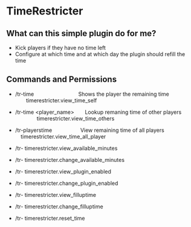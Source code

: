 # TimeRestricter

## What can this simple plugin do for me?

- Kick players if they have no time left
- Configure at which time and at which day the plugin should refill the time

## Commands and Permissions

- /tr-time ⠀ ⠀ ⠀ ⠀ ⠀ ⠀ ⠀ ⠀ Shows the player the remaining time ⠀ ⠀ ⠀ ⠀ ⠀ ⠀ ⠀ timerestricter.view_time_self
- /tr-time <player_name> ⠀ ⠀Lookup remaning time of other players ⠀ ⠀ ⠀ ⠀ ⠀ ⠀ timerestricter.view_time_others
- /tr-playerstime ⠀ ⠀ ⠀ ⠀ ⠀ View remaining time of all players ⠀ ⠀ ⠀ ⠀ ⠀ ⠀ ⠀ timerestricter.view_time_all_player

- /tr-    timerestricter.view_available_minutes
- /tr-    timerestricter.change_available_minutes

- /tr-    timerestricter.view_plugin_enabled
- /tr-    timerestricter.change_plugin_enabled

- /tr-    timerestricter.view_filluptime
- /tr-    timerestricter.change_filluptime

- /tr-    timerestricter.reset_time
